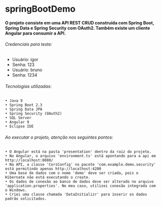 # springBootDemo
#### O projeto consiste em uma API REST CRUD construída com Spring Boot, Spring Data e Spring Security com OAuth2. Também existe um cliente Angular para consumir a API.


###### Credenciais para teste:
- Usuário: igor
- Senha: 123
- Usuário: bruno
- Senha: 1234

###### Tecnologias utilizadas:

	• Java 9
	• Spring Boot 2.3
	• Spring Data JPA
	• Spring Security (OAuth2)
	• SQL Server
	• Angular 9
	• Eclipse IDE
 

###### Ao executar o projeto, atenção nos seguintes pontos:

	• O Angular está na pasta 'presentation' dentro da raiz do projeto.
	• No Angular, o arquivo 'environment.ts' está apontando para a api em http://localhost:8080/
	• Na API, a classe 'CorsConfig' no pacote 'com.example.demo.security' está permitindo apenas http://localhost:4200
	• Uma base de dados com o nome 'demo' deve ser criada, pois o Hibernate não está executando o create.
	• Os dados de conexão ao banco de dados deve ser alterado no arquivo 'application.properties'. No meu caso, utilizei conexão integrada com o Windows.
	• Criei uma classe chamada 'DataInitializr' para inserir os dados padrão solicitados.

